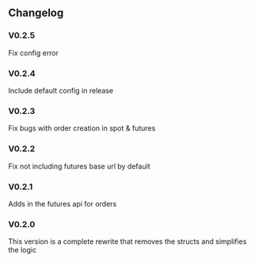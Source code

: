 ## Changelog

### V0.2.5
Fix config error

### V0.2.4
Include default config in release

### V0.2.3
Fix bugs with order creation in spot & futures

### V0.2.2
Fix not including futures base url by default

### V0.2.1
Adds in the futures api for orders

### V0.2.0
This version is a complete rewrite that removes the structs and simplifies the logic
